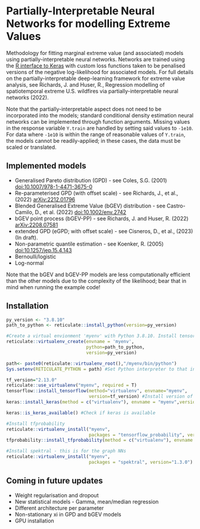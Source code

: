 #  Partially-Interpretable Neural Networks for modelling Extreme Values
Methodology for fitting marginal extreme value (and associated) models using partially-interpretable neural networks. Networks are trained using the [R interface to Keras](https://cloud.r-project.org/web/packages/keras/index.html) with custom loss functions taken to be penalised versions of the negative log-likelihood for associated models. For full details on the partially-interpretable deep-learning framework for extreme value analysis, see  Richards, J. and Huser, R., Regression modelling of spatiotemporal extreme U.S. wildfires via partially-interpretable neural networks</i> (2022).

Note that the partially-interpretable aspect does not need to be incorporated into the models; standard conditional density estimation neural networks can be implemented through function arguments. Missing values in the response variable `Y.train` are handled by setting said values to `-1e10`. For data where `-1e10` is within the range of reasonable values of `Y.train`, the models cannot be readily-applied; in these cases, the data must be scaled  or translated.

## Implemented models
* Generalised Pareto distribution (GPD) - see Coles, S.G. (2001) [doi:10.1007/978-1-4471-3675-0](https://doi.org/10.1007/978-1-4471-3675-0)
* Re-parameterised GPD (with offset scale) - see Richards, J., et al., (2022) [arXiv:2212.01796](https://arxiv.org/abs/2212.01796)
* Blended Generalised Extreme Value (bGEV) distribution - see Castro-Camilo, D., et al. (2022) [doi:10.1002/env.2742](https://doi.org/10.1002/env.2742)
* bGEV point process (bGEV-PP) - see Richards, J. and Huser, R. (2022) [arXiv:2208.07581](https://arxiv.org/abs/2208.07581)
* extended GPD (eGPD; with offset scale) - see Cisneros, D., et al., (2023) (In draft).
* Non-parametric quantile estimation - see Koenker, R. (2005) [doi:10.1257/jep.15.4.143](https://doi.org/10.1257/jep.15.4.143)
* Bernoulli/logistic
* Log-normal

Note that the bGEV and bGEV-PP models are less computationally efficient than the other models due to the complexity of the likelihood; bear that in mind when running the example code!

## Installation 

```r
py_version <- "3.8.10"
path_to_python <- reticulate::install_python(version=py_version)

#Create a virtual envionment 'myenv' with Python 3.8.10. Install tensorflow  within this environment.
reticulate::virtualenv_create(envname = 'myenv',
                              python=path_to_python,
                              version=py_version)

path<- paste0(reticulate::virtualenv_root(),"/myenv/bin/python")
Sys.setenv(RETICULATE_PYTHON = path) #Set Python interpreter to that installed in myenv

tf_version="2.13.0" 
reticulate::use_virtualenv("myenv", required = T)
tensorflow::install_tensorflow(method="virtualenv", envname="myenv",
                               version=tf_version) #Install version of tensorflow in virtual environment
keras::install_keras(method = c("virtualenv"), envname = "myenv",version=tf_version) #Install keras

keras::is_keras_available() #Check if keras is available

#Install tfprobability
reticulate::virtualenv_install("myenv",
                               packages = "tensorflow_probability", version="0.14.0")
tfprobability::install_tfprobability(method = c("virtualenv"), envname = "myenv", version="0.14.0")

#Install spektral - this is for the graph NNs
reticulate::virtualenv_install("myenv",
                               packages = "spektral", version="1.3.0")

```

## Coming in future updates 
* Weight regularisation and dropout
* New statistical models - Gamma, mean/median regression
* Different architecture per parameter
* Non-stationary xi in GPD and bGEV models
* GPU installation

